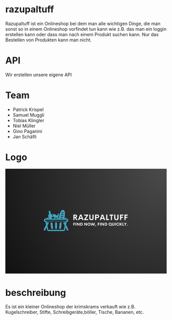 # razupaltuff

Razupaltuff ist ein Onlineshop bei dem man alle wichtigen Dinge, die man sonst so in einem Onlineshop vorfindet tun kann wie z.B. das man ein loggin erstellen kann oder dass man nach einem Produkt suchen kann. Nur das Bestellen von Produkten kann man nicht.

# API

Wir erstellen unsere eigene API

# Team

- Patrick Krispel
- Samuel Muggli
- Tobias Klingler
- Niel Müller
- Gino Paganini
- Jan Schäfli

# Logo

![Logo](/img/logo.png)

# beschreibung

Es ist ein kleiner Onlineshop der krimskrams verkauft wie z.B. Kugelschreiber, Stifte, Schreibgeräte,böller, Tische, Bananen, etc.
